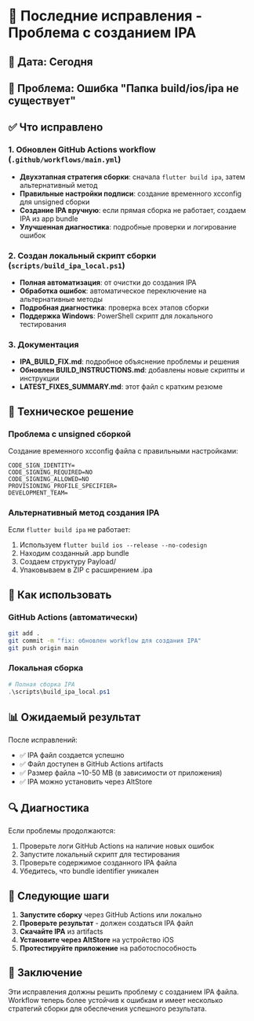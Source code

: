 # 🔧 Последние исправления - Проблема с созданием IPA

## 📅 Дата: Сегодня
## 🎯 Проблема: Ошибка "Папка build/ios/ipa не существует"

## ✅ Что исправлено

### 1. Обновлен GitHub Actions workflow (`.github/workflows/main.yml`)
- **Двухэтапная стратегия сборки**: сначала `flutter build ipa`, затем альтернативный метод
- **Правильные настройки подписи**: создание временного xcconfig для unsigned сборки
- **Создание IPA вручную**: если прямая сборка не работает, создаем IPA из app bundle
- **Улучшенная диагностика**: подробные проверки и логирование ошибок

### 2. Создан локальный скрипт сборки (`scripts/build_ipa_local.ps1`)
- **Полная автоматизация**: от очистки до создания IPA
- **Обработка ошибок**: автоматическое переключение на альтернативные методы
- **Подробная диагностика**: проверка всех этапов сборки
- **Поддержка Windows**: PowerShell скрипт для локального тестирования

### 3. Документация
- **IPA_BUILD_FIX.md**: подробное объяснение проблемы и решения
- **Обновлен BUILD_INSTRUCTIONS.md**: добавлены новые скрипты и инструкции
- **LATEST_FIXES_SUMMARY.md**: этот файл с кратким резюме

## 🔧 Техническое решение

### Проблема с unsigned сборкой
Создание временного xcconfig файла с правильными настройками:
```
CODE_SIGN_IDENTITY=
CODE_SIGNING_REQUIRED=NO
CODE_SIGNING_ALLOWED=NO
PROVISIONING_PROFILE_SPECIFIER=
DEVELOPMENT_TEAM=
```

### Альтернативный метод создания IPA
Если `flutter build ipa` не работает:
1. Используем `flutter build ios --release --no-codesign`
2. Находим созданный .app bundle
3. Создаем структуру Payload/
4. Упаковываем в ZIP с расширением .ipa

## 🚀 Как использовать

### GitHub Actions (автоматически)
```bash
git add .
git commit -m "fix: обновлен workflow для создания IPA"
git push origin main
```

### Локальная сборка
```powershell
# Полная сборка IPA
.\scripts\build_ipa_local.ps1
```

## 📊 Ожидаемый результат

После исправлений:
- ✅ IPA файл создается успешно
- ✅ Файл доступен в GitHub Actions artifacts
- ✅ Размер файла ~10-50 MB (в зависимости от приложения)
- ✅ IPA можно установить через AltStore

## 🔍 Диагностика

Если проблемы продолжаются:
1. Проверьте логи GitHub Actions на наличие новых ошибок
2. Запустите локальный скрипт для тестирования
3. Проверьте содержимое созданного IPA файла
4. Убедитесь, что bundle identifier уникален

## 📱 Следующие шаги

1. **Запустите сборку** через GitHub Actions или локально
2. **Проверьте результат** - должен создаться IPA файл
3. **Скачайте IPA** из artifacts
4. **Установите через AltStore** на устройство iOS
5. **Протестируйте приложение** на работоспособность

## 🎉 Заключение

Эти исправления должны решить проблему с созданием IPA файла. Workflow теперь более устойчив к ошибкам и имеет несколько стратегий сборки для обеспечения успешного результата.